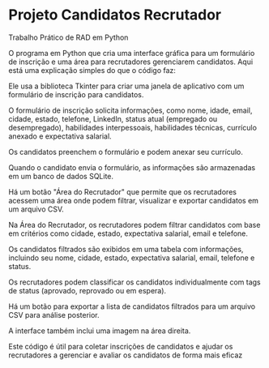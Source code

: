 # Projeto Candidatos Recrutador

 Trabalho Prático de RAD em Python

O programa em Python que cria uma interface gráfica para um formulário de inscrição e uma área para recrutadores gerenciarem candidatos. Aqui está uma explicação simples do que o código faz:

Ele usa a biblioteca Tkinter para criar uma janela de aplicativo com um formulário de inscrição para candidatos.

O formulário de inscrição solicita informações, como nome, idade, email, cidade, estado, telefone, LinkedIn, status atual (empregado ou desempregado), habilidades interpessoais, habilidades técnicas, currículo anexado e expectativa salarial.

Os candidatos preenchem o formulário e podem anexar seu currículo.

Quando o candidato envia o formulário, as informações são armazenadas em um banco de dados SQLite.

Há um botão "Área do Recrutador" que permite que os recrutadores acessem uma área onde podem filtrar, visualizar e exportar candidatos em um arquivo CSV.

Na Área do Recrutador, os recrutadores podem filtrar candidatos com base em critérios como cidade, estado, expectativa salarial, email e telefone.

Os candidatos filtrados são exibidos em uma tabela com informações, incluindo seu nome, cidade, estado, expectativa salarial, email, telefone e status.

Os recrutadores podem classificar os candidatos individualmente com tags de status (aprovado, reprovado ou em espera).

Há um botão para exportar a lista de candidatos filtrados para um arquivo CSV para análise posterior.

A interface também inclui uma imagem na área direita.

Este código é útil para coletar inscrições de candidatos e ajudar os recrutadores a gerenciar e avaliar os candidatos de forma mais eficaz
